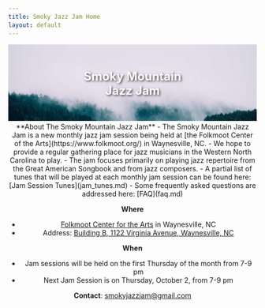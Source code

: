```yaml
---
title: Smoky Jazz Jam Home
layout: default
---
```


<div style="position: relative; text-align: center;">
  <img src="misty_forest.jpg" alt="misty_forest" style="width: 100%; height: 20%;" />
  <div style="position: absolute; top: 50%; left: 50%; transform: translate(-50%, -50%); color: white; font-size: 24px; font-weight: bold; text-shadow: 2px 2px 4px rgba(0,0,0,0.7);">
    Smoky Mountain Jazz Jam
  </div>
</div>


<center>
**About The Smoky Mountain Jazz Jam** 
- The Smoky Mountain Jazz Jam is a new monthly jazz jam session being held at [the Folkmoot Center of the Arts](https://www.folkmoot.org/) in Waynesville, NC.
- We hope to provide a regular gathering place for jazz musicians in the Western North Carolina to play. 
- The jam focuses primarily on playing jazz repertoire from the Great American Songbook and from jazz composers.
- A partial list of tunes that will be played at each monthly jam session can be found here: [Jam Session Tunes](jam_tunes.md)
- Some frequently asked questions are addressed here: [FAQ](faq.md)

 **Where**
 - [Folkmoot Center for the Arts](https://www.folkmoot.org/) in Waynesville, NC
 - Address: [Building B, 1122 Virginia Avenue, Waynesville, NC](https://maps.app.goo.gl/KduAxvnix88e4M369)
  
 **When**
 - Jam sessions will be held on the first Thursday of the month from 7-9 pm
 - Next Jam Session is on Thursday, October 2, from 7-9 pm 
  
  **Contact**: smokyjazzjam@gmail.com

  </center>
  
